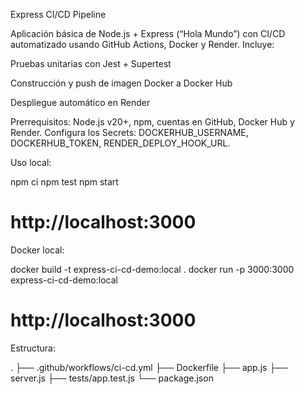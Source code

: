 Express CI/CD Pipeline

Aplicación básica de Node.js + Express (“Hola Mundo”) con CI/CD automatizado usando GitHub Actions, Docker y Render. Incluye:

Pruebas unitarias con Jest + Supertest

Construcción y push de imagen Docker a Docker Hub

Despliegue automático en Render

Prerrequisitos: Node.js v20+, npm, cuentas en GitHub, Docker Hub y Render. Configura los Secrets: DOCKERHUB_USERNAME, DOCKERHUB_TOKEN, RENDER_DEPLOY_HOOK_URL.

Uso local:

npm ci
npm test
npm start
# http://localhost:3000

Docker local:

docker build -t express-ci-cd-demo:local .
docker run -p 3000:3000 express-ci-cd-demo:local
# http://localhost:3000

Estructura:

.
├── .github/workflows/ci-cd.yml
├── Dockerfile
├── app.js
├── server.js
├── tests/app.test.js
└── package.json
